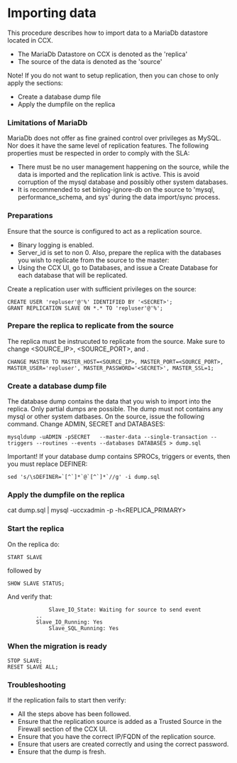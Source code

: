 # Importing data

This procedure describes how to import data to a MariaDb datastore located in CCX.
- The MariaDb Datastore on CCX is denoted as the 'replica'
- The source of the data is denoted as the 'source'

Note! If you do not want to setup replication, then you can chose to only apply the sections:
* Create a database dump file
* Apply the dumpfile on the replica

### Limitations of MariaDb
MariaDb does not offer as fine grained control over privileges as MySQL.
Nor does it have the same level of replication features.
The following properties must be respected in order to comply with the SLA:
* There must be no user management happening on the source, while the data is imported and the replication link is active. This is avoid corruption of the mysql database and possibly other system databases.
* It is recommended to set binlog-ignore-db on the source to 'mysql, performance_schema, and sys' during the data import/sync process.


### Preparations
Ensure that the source is configured to act as a replication source.
* Binary logging is enabled.
* Server_id is set to non 0.
Also, prepare the replica with the databases you wish to replicate from the source to the master:
* Using the CCX UI, go to Databases, and issue a Create Database for each database that will be replicated.

Create a replication user with sufficient privileges on the source:
```
CREATE USER 'repluser'@'%' IDENTIFIED BY '<SECRET>';
GRANT REPLICATION SLAVE ON *.* TO 'repluser'@'%';
```
### Prepare the replica to replicate from the source
The replica must be instrucuted to replicate from the source.
Make sure to change <SOURCE_IP>, <SOURCE_PORT>, and <SECRET>.
```
CHANGE MASTER TO MASTER_HOST=<SOURCE_IP>, MASTER_PORT=<SOURCE_PORT>, MASTER_USER='repluser', MASTER_PASSWORD='<SECRET>', MASTER_SSL=1;
```

### Create a database dump file
The database dump contains the data that you wish to import into the replica. Only partial dumps are possible. The dump must not contains any mysql or other system datbases.
On the source, issue the following command. Change ADMIN, SECRET and DATABASES:
```
mysqldump -uADMIN -pSECRET   --master-data --single-transaction --triggers --routines --events --databases DATABASES > dump.sql
```
Important! If your database dump contains SPROCs, triggers or events, then you must replace DEFINER:
```
sed 's/\sDEFINER=`[^`]*`@`[^`]*`//g' -i dump.sql
```

### Apply the dumpfile on the replica
cat dump.sql | mysql -uccxadmin -p -h<REPLICA_PRIMARY>

### Start the replica
On the replica do:
```
START SLAVE
```
followed by
```
SHOW SLAVE STATUS;
```
And verify that:
```
             Slave_IO_State: Waiting for source to send event
	     ..
  	     Slave_IO_Running: Yes
             Slave_SQL_Running: Yes
```	     
### When the migration is ready
```
STOP SLAVE;
RESET SLAVE ALL;
```


### Troubleshooting
If the replication fails to start then verify:
* All the steps above has been followed.
* Ensure that the replication source is added as a Trusted Source in the Firewall section of the CCX UI.
* Ensure that you have the correct IP/FQDN of the replication source.
* Ensure that users are created correctly and using the correct password.
* Ensure that the dump is fresh.



